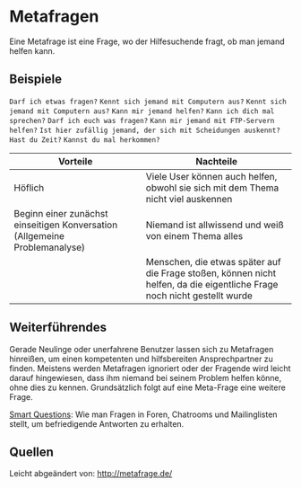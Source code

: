# Metafragen
Eine Metafrage ist eine Frage, wo der Hilfesuchende fragt, ob man jemand helfen kann.

## Beispiele
`Darf ich etwas fragen?` 
`Kennt sich jemand mit Computern aus?`
`Kennt sich jemand mit Computern aus?`
`Kann mir jemand helfen?`
`Kann ich dich mal sprechen?`
`Darf ich euch was fragen?`
`Kann mir jemand mit FTP-Servern helfen?`
`Ist hier zufällig jemand, der sich mit Scheidungen auskennt?`
`Hast du Zeit?`
`Kannst du mal herkommen?`

| Vorteile | Nachteile |
| -------- | --------- |
| Höflich  | Viele User können auch helfen, obwohl sie sich mit dem Thema nicht viel auskennen |
| Beginn einer zunächst einseitigen Konversation (Allgemeine Problemanalyse) | Niemand ist allwissend und weiß von einem Thema alles |
|          | Menschen, die etwas später auf die Frage stoßen, können nicht helfen, da die eigentliche Frage noch nicht gestellt wurde |

## Weiterführendes

Gerade Neulinge oder unerfahrene Benutzer lassen sich zu Metafragen hinreißen, um einen kompetenten und hilfsbereiten Ansprechpartner zu finden. Meistens werden Metafragen ignoriert oder der Fragende wird leicht darauf hingewiesen, dass ihm niemand bei seinem Problem helfen könne, ohne dies zu kennen. Grundsätzlich folgt auf eine Meta-Frage eine weitere Frage.

[Smart Questions](http://www.tty1.net/smart-questions_de.html): Wie man Fragen in Foren, Chatrooms und Mailinglisten stellt, um befriedigende Antworten zu erhalten.

## Quellen

Leicht abgeändert von: <http://metafrage.de/>
